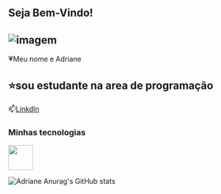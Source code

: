 ## Seja Bem-Vindo!
![imagem](https://cdn.ome.lt/TSFG-AF-ap6oFEYPO4Y_sOCKcL8=/770x0/smart/uploads/conteudo/fotos/kindwords.jpg)
-------------------------------------------------------------
💗Meu nome e Adriane

⭐sou estudante na area de programação 
--------------------------------------------------------------
📫[Linkdln](https://www.linkedin.com/in/adriane-janaina-didi/)

### Minhas tecnologias

<img src="https://cdn.jsdelivr.net/gh/devicons/devicon@latest/icons/threedsmax/threedsmax-original.svg" width="50px">



![Adriane Anurag's GitHub stats](https://github-readme-stats.vercel.app/api?username=adrianejanainadidi&show_icons=true&theme=dracula)


<!--
**adrianejanainadidi/adrianejanainadidi** is a ✨ _special_ ✨ repository because its `README.md` (this file) appears on your GitHub profile.

Here are some ideas to get you started:

- 🔭 I’m currently working on ...
- 🌱 I’m currently learning ...
- 👯 I’m looking to collaborate on ...
- 🤔 I’m looking for help with ...
- 💬 Ask me about ...
- 📫 How to reach me: ...
- 😄 Pronouns: ...
- ⚡ Fun fact: ...
-->


[def]: ttps://cdn.jsdelivr.net/gh/devicons/devicon@latest/icons/threedsmax/threedsmax-original.sv